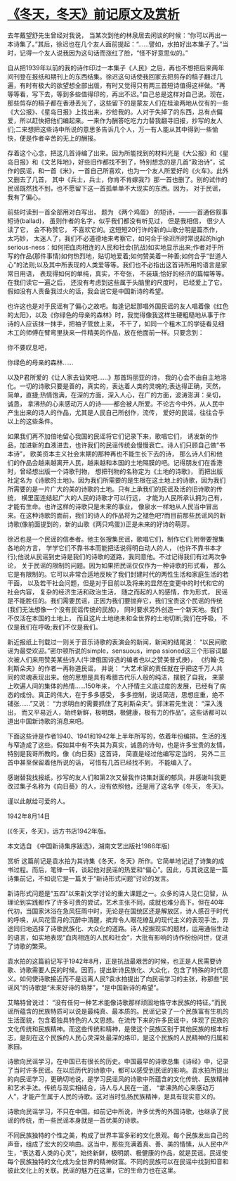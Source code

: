# [《冬天，冬天》前记原文及赏析](https://www.vrrw.net/wx/14472.html)

去年戴望舒先生曾经对我说， 当某次到他的林泉居去闲谈的时候：“你可以再出一本诗集了。”其后，徐迟也在几个友人面前提起：“……譬如，水拍好出本集子了。”当时，记得一个友人说我因为这句话而涨红了脸，“怪不好意思似的。”

自从把1939年以前的我的诗作印过一本集子《人民》之后，再也不想把后来两年间刊登在报纸和期刊上的东西结集。徐迟这句话使我回家去把剪存的稿子翻过几遍，有时有极大的欲望想全部出版，有时又觉得只有两三首短诗值得这样做。“再等等看，写下去，等到多些值得印的，再出不迟。”自己总是这样对自己说。现在，那些剪存的稿子都在香港丢光了，这些留下的是蒙友人们在桂渝两地从仅有的一些《大公报》、《星岛日报》上找出来，抄给我的。人对于失掉了的东西，总有点偏爱，所以赶快把他们编起来。一来作为酬答吃吃力力替我翻寻旧报，抄写的友人们;二来想把这些诗中所说的意思多告诉几个人，万一有人能从其中得到一些愉快，便是作者辛苦的无上的酬报。

存着这个心念，把这几首诗编了出来。因为所能找到的材料光是《大公报》和《星岛日报》和《文艺阵地》，好些旧作都找不到了，特别想念的是几首“政治诗”，试作的民谣，和一首《米》，一首自己所喜欢，也为一个友人所爱好的《火车》。此外又删去了几首， 其中《兵士，兵士，你肯不肯嫁我?》那一首也删了。别的试作的民谣既然找不到，也不愿留下这一首孤单单不大现实的东西。因为， 对于民谣， 我有了偏心。

前些时读到一首全部用对白写出， 题为 《两个鸡蛋》 的短诗，——一首通俗叙事短诗(ballad)， 虽则作者的名字，似乎我们都没有听见过， 但是我相信， 很少人读了它， 会不称赞它， 不喜欢它的。这短短20行许的新的山歌分明是篇杰作， 太巧妙， 太迷人了，我们不必道德地来考察它，如何合于徐迟所时常说起的high serious-ness：如何把血肉相连的人民和社会(抗战)如实地显示出来;作者对于所写的作品(那件事情)如何热烈地，贴切地爱着;如何赞美着一种善;如何合乎“世道人心”的法则;以及其中所表现的人类爱等等。我们也不必指出这首诗所用的语言是家常日用语， 表现得如何的单纯，真实，不夸张， 不装璜;恰好的经济的篇幅等等。在我们读它一遍之后， 还没有考虑到这些属于头脑里的尺度时， 已经爱上了它。假如没有人责备我过火的话，我会说它是中国新诗的希望。

也许这也是对于民谣有了偏心之故吧。每逢记起那唱外国民谣的友人唱着像《红色的太阳》，以及《你绿色的母亲的森林》时，我觉得像我这样生硬粗糙地从事于作诗的人应该抹一抹手，把袖子管放上来， 不干了，如同一个粗木工的学徒看见细木工的师傅在臂弯里抉来一件精美的作品，放在他面前一样。只要念到：

你不要叹息吧，

你绿色的母亲的森林……

以及P君所爱的《让人家去讪笑吧……》那首玛丽亚的诗， 我的心会不由自主地溶化。一切的诗歌只要是善的，真实的，表达着人类的灵魂的;表达得正确，天然， 简单，直捷;热情饱满，在深的方面，深入人心，在广的方面，波涛澎湃：亲切，诚恳， 拿沸热的心来感动万人的诗——都会被人所爱。不论古今中外，从人民中产生出来的诗人的作品，尤其是人民自己所创作，流传， 爱好的民谣，往往合乎以上的这些条件。

如果我们再不加倍地留心我国的民谣将它们记录下来，歌唱它们， 诱发新的作品，加进新的血液进去，也许我们的民谣传统会慢慢衰亡。诗人们只顾自己做“书本诗”， 欧美资本主义社会末期的那种再也不能生长下去的诗， 那么诗人们和他们的作品会越来越离开人民，越来越和本国的土地隔膜的吧。记得朋友们在香港时，曾经想出版一个诗歌刊物， 想把刊物的名称定为《土地的诗歌》， 而把出版社定名为《诗歌的土地》。因为我们所需要的是生根在这土地上的诗歌，因为我们所需要的是一片广大的美的诗歌的土地。只有上承我们的民谣及活的旧诗歌的传统， 横里面连结起广大的人民的诗歌才可以行远， 才能为人民所承认拥为己有， 才能有生命。也许这样的诗歌只是未来的事业， 像泉水一样地从人民当中冒出来。在这种诗歌的面前，我们的诗人的作品将为之褪色吧?而目前那些民谣风的新诗歌(像前面提到的，新的山歌《两只鸡蛋》)正是未来的好诗的萌芽。

徐迟也是一个民谣的信奉者。他主张搜集民谣，歌唱它们，制作它们;附带要搜集各地的方言， 学学它们不靠书本而能把话说得明白动人的人， (也许不靠书本才行);他说从民谣到史诗是我们的诗歌的道路，我同意他。不过记得我们有过两次争论， 关于民谣的限制的问题。因为如果把民谣仅仅作为一种诗歌的形式看， 那么它是有限制的。它可以非常合适地反映了我们封建时代的两性生活和家庭生活的若干面， 以及若干社会问题，但是对于目前以及将来的显然在变更中的时代和它的社会内容， 复杂的经济生活和政治生活， 随之而起的人的感情，作为形式， 民谣是不能胜任的。我们需要民谣，正因为我们要抛弃它，我们宝贵这个民谣的传统(我们无法想像一个没有民谣传统的民族)， 同时要求另外创造一个新天地。我们不仅活在本国的土地上， 而且这片土地绝未和全世界的土地切断;我们在呼吸， 不仅是我们在呼吸;我们不仅是我们。

新近报纸上刊载过一则关于音乐诗歌的表演会的新闻，新闻的结尾说： “以民间歌谣为最受欢迎。”密尔顿所说的simple，sensuous，impa ssioned这三个形容词屡次被人们来用赞美某些诗人(牛津俄国诗选的编者也以之赞美普式庚)， 《约翰·克利斯朵夫》的作者一再称道民谣， 并说： “大艺术家的责任就在乎把这千万人共同的灵魂表现出来。他的思想是具有希腊古代乐人般的纯洁，摆脱了自我， 来蒙上吹遍人间的集体的热情……150年来， 个人抒情主义底过度的发展，已经有了病态的成份。真正的伟大，在于多多感受， 多多控制，说话简洁，思想庄重，绝不铺张……”又说： “力求明白的需要抓住了克利斯朵夫”。郭沫若先生说： “深入浅出， 而又平易近人，始终新鲜，极明朗，极健康，极有力的作品”。这些话都可以道出中国新诗歌的消息来吧。

下面这些诗是作者1940、1941和1942年上半年所写的，依着年份编排。生活的浅与窄造成了这些。假如其中有不失其为真实，诚恳的诗句，也是许多宝贵的友情，特别是我哥所教的。像《向日葵》这首诗， 简直是经过他编写定当的， 另外二三首中甚至保留着他所说的话， 可惜有几首已经找不到， 不能编入了。

感谢替我找报纸，抄写的友人们和第2次又替我作诗集封面的郁风，并感谢叫我更改过集子名称为《向日葵》的人，没有依照他，还是用了这名字《冬天， 冬天》。

谨以此献给可爱的人。

1942年8月14日



(《冬天，冬天》，远方书店1942年版。

本文选自 《中国新诗集序跋选》，湖南文艺出版社1986年版)

赏析 这篇前记是袁水拍为其诗集《冬天，冬天》所作。它简单地记述了诗集的成书过程。而后，笔锋一转，谈起他对民谣的热爱和“偏心”。因此，与其说这是一篇诗集前记，不如说它是一篇关于“新诗形式问题”讨论的发言。

新诗形式问题是“五四”以来新文学讨论的重大课题之一。众多的诗人见仁见智，从理论到实践都作了许多可贵的尝试，艺术主张不同，成就也难分高下。但在40年代初，当国家沐浴在急风狂雨中时，无论是在国统区还是解放区，诗人感召于时代的呼唤，从风花雪月的沉醉中清醒，摈弃令人眼花缭乱的现代主义的表现手法，异途同归地选择了诗歌民族化、大众化的道路。诗人挖掘现实的题材，运用通俗生动的语言，如实地表现“血肉相连的人民和社会”，大批有影响的诗作纷纷问世，促进了诗歌的繁荣。

袁水拍的这篇前记写于1942年8月，正是抗战最艰苦的时候，也正是人民需要诗歌、诗歌需要人民的时候。因而，提出新诗民族化、大众化，包含了特殊的时代意义。如何使诗歌接近而不是远离人民?袁水拍提出了向民谣学习的主张，称那些“民谣风”的诗歌是“未来好诗的萌芽”，“是中国新诗的希望”。

艾略特曾说过： “没有任何一种艺术能像诗歌那样顽固地恪守本民族的特征。”而民谣所蕴含的民族特质可以说是最纯真、最本质的。民谣记录了一个民族富有生机的生活面貌，包含着独具特色的人文思想。在流传下来的许多民谣中，体现了民族的文化传统和民族精神。而这些传统和精神，是使这个民族区别于其他民族的根本标志，是刻在这个民族的人民心灵深处最深的烙印，是这个民族的人民精神的归属和家园。

诗歌向民谣学习，在中国已有很长的历史。中国最早的诗歌总集《诗经》中，记录了当时许多民谣。在以后历代的诗歌中，都可以感受到民谣的影响。袁水拍所提出的向民谣学习，更确切地说，是学习民谣风的诗歌中所蕴含的文化传统、民族精神和艺术手法。传统与现实相结合，诗人与人民在一道， “拿沸热的心来感动万人”，才能产生属于人民的诗歌。这对当时弘扬民族精神，是具有现实意义的。

诗歌向民谣学习，不只在中国。如前记中所说，许多优秀的外国诗歌，也继承了民谣的传统，而一些民谣本身就是一首优美的诗歌。

不同民族独特的个性之美，构成了世界丰富多彩的文化景观。每个民族发出自己的声音，组成了宏大的交响曲。这当中，那些充满着真、善、美的情愫，从人民中产生，“表达着人类的心灵”，始终新鲜，极明朗、极健康的作品，就是民谣。民谣使每个民族独特的文化成为全世界的精神财富。不同的民族可以在民谣中找到知音和彼此文化上的关联。民谣的魅力在这里，它的生命力也在这里。

